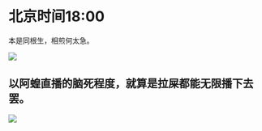 # 北京时间18:00

本是同根生，相煎何太急。

<img style="max-height: 700px;" src="https://s3.ax1x.com/2021/03/06/6uCgjP.png"></img>

## 以阿蝗直播的脑死程度，就算是拉屎都能无限播下去罢。

<img style="max-height: 250px;" src="https://s3.ax1x.com/2021/03/06/6uCHcq.png"></img>